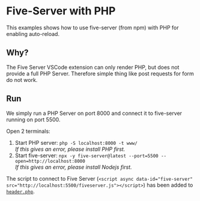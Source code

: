 # Five-Server with PHP

This examples shows how to use five-server (from npm) with PHP for enabling auto-reload.

## Why?

The Five Server VSCode extension can only render PHP, but does not provide a full PHP Server. Therefore simple thing like post requests for form do not work.

## Run

We simply run a PHP Server on port 8000 and connect it to five-server running on port 5500.

Open 2 terminals:

1. Start PHP server: `php -S localhost:8000 -t www/`  
   _If this gives an error, please install PHP first._
2. Start five-server: `npx -y five-server@latest --port=5500 --open=http://localhost:8000`  
   _If this gives an error, please install Nodejs first._

The script to connect to Five Server (`<script async data-id="five-server" src="http://localhost:5500/fiveserver.js"></script>`) has been added to [`header.php`](www/layout/header.php).
